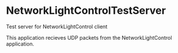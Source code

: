 NetworkLightControlTestServer
=============================

Test server for NetworkLightControl client

This application recieves UDP packets from the NetworkLightControl application.
